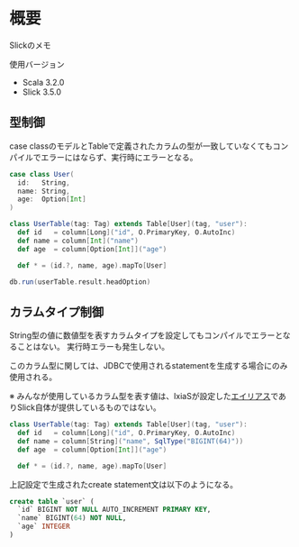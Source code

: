 # 概要

Slickのメモ

使用バージョン

- Scala 3.2.0
- Slick 3.5.0

## 型制御
case classのモデルとTableで定義されたカラムの型が一致していなくてもコンパイルでエラーにはならず、実行時にエラーとなる。

```scala
case class User(
  id:   String,
  name: String,
  age:  Option[Int]
)

class UserTable(tag: Tag) extends Table[User](tag, "user"):
  def id   = column[Long]("id", O.PrimaryKey, O.AutoInc)
  def name = column[Int]("name")
  def age  = column[Option[Int]]("age")

  def * = (id.?, name, age).mapTo[User]

db.run(userTable.result.headOption)

```

## カラムタイプ制御

String型の値に数値型を表すカラムタイプを設定してもコンパイルでエラーとなることはない。
実行時エラーも発生しない。

このカラム型に関しては、JDBCで使用されるstatementを生成する場合にのみ使用される。

※ みんなが使用しているカラム型を表す値は、IxiaSが設定した[エイリアス](https://github.com/ixias-net/ixias/blob/develop/framework/ixias-core/src/main/scala/ixias/persistence/lifted/SlickColumnOptionOps.scala)でありSlick自体が提供しているものではない。

```scala
class UserTable(tag: Tag) extends Table[User](tag, "user"):
  def id   = column[Long]("id", O.PrimaryKey, O.AutoInc)
  def name = column[String]("name", SqlType("BIGINT(64)"))
  def age  = column[Option[Int]]("age")

  def * = (id.?, name, age).mapTo[User]
```

上記設定で生成されたcreate statement文は以下のようになる。

```sql
create table `user` (
  `id` BIGINT NOT NULL AUTO_INCREMENT PRIMARY KEY,
  `name` BIGINT(64) NOT NULL,
  `age` INTEGER
)
```
